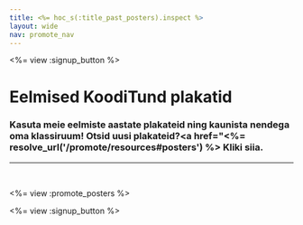 ```yaml
---
title: <%= hoc_s(:title_past_posters).inspect %>
layout: wide
nav: promote_nav
---
```

<%= view :signup_button %>

# Eelmised KoodiTund plakatid

### Kasuta meie eelmiste aastate plakateid ning kaunista nendega oma klassiruum! Otsid uusi plakateid?<a href="<%= resolve_url('/promote/resources#posters') %> Kliki siia</a>.

---

<br />

<%= view :promote_posters %>

<%= view :signup_button %>